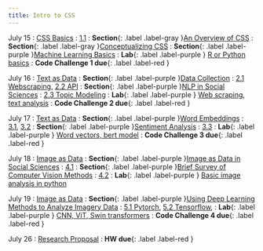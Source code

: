 ```yaml
---
title: Intro to CSS
---
```


July 15
: [CSS Basics](#)
  : [1.1](#)
: **Section**{: .label .label-gray }[An Overview of CSS](#)
: **Section**{: .label .label-gray }[Conceptualizing CSS](#)
: **Section**{: .label .label-purple }[Machine Learning Basics](#)
: **Lab**{: .label .label-purple } [R or Python basics](#)
: **Code Challenge 1 due**{: .label .label-red }

July 16
: [Text as Data](#)
: **Section**{: .label .label-purple }[Data Collection](#)
  : [2.1 Webscraping](#), [2.2 API](#)
: **Section**{: .label .label-purple }[NLP in Social Sciences](#)
  : [2.3 Topic Modeling](#)
: **Lab**{: .label .label-purple } [Web scraping, text analysis](#)
: **Code Challenge 2 due**{: .label .label-red }

July 17
: [Text as Data](#)
: **Section**{: .label .label-purple }[Word Embeddings](#)
  : [3.1](#), [3.2](#)
  : **Section**{: .label .label-purple }[Sentiment Analysis](#)
  : [3.3](#)
: **Lab**{: .label .label-purple } [Word vectors, bert model](#)
: **Code Challenge 3 due**{: .label .label-red }

July 18
: [Image as Data](#)
: **Section**{: .label .label-purple }[Image as Data in Social Sciences](#)
  : [4.1](#)
: **Section**{: .label .label-purple }[Brief Survey of Computer Vision Methods](#)
  : [4.2](#)
: **Lab**{: .label .label-purple } [Basic image analysis in python](#)

July 19
: [Image as Data](#)
: **Section**{: .label .label-purple }[Using Deep Learning Methods to Analyze Imagery Data](#)
  : [5.1 Pytorch](#), [5.2 Tensorflow](#),
: **Lab**{: .label .label-purple } [CNN, ViT, Swin transformers](#)
: **Code Challenge 4 due**{: .label .label-red }

July 26
: [Research Proposal](#)
: **HW due**{: .label .label-red }

